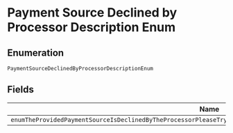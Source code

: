 
# Payment Source Declined by Processor Description Enum

## Enumeration

`PaymentSourceDeclinedByProcessorDescriptionEnum`

## Fields

| Name |
|  --- |
| `enumTheProvidedPaymentSourceIsDeclinedByTheProcessorPleaseTryAgainWithADifferentPaymentSourceByCreatingANewOrder` |

